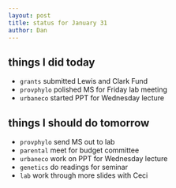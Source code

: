 ```yaml
---
layout: post
title: status for January 31
author: Dan
---
```


## things I did today
* `grants` submitted Lewis and Clark Fund
* `provphylo` polished MS for Friday lab meeting
* `urbaneco` started PPT for Wednesday lecture

## things I should do tomorrow
* `provphylo` send MS out to lab
* `parental` meet for budget committee
* `urbaneco` work on PPT for Wednesday lecture
* `genetics` do readings for seminar
* `lab` work through more slides with Ceci

<i class='fa fa-code' style='color:pink'> </i>
